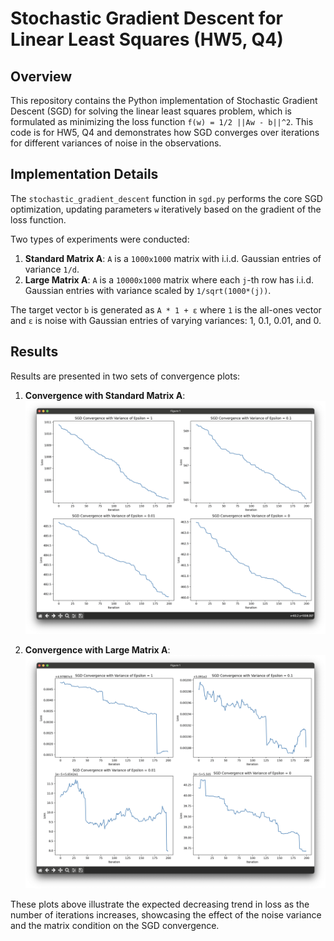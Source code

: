 # Stochastic Gradient Descent for Linear Least Squares (HW5, Q4)

## Overview

This repository contains the Python implementation of Stochastic Gradient Descent (SGD) for solving the linear least squares problem, which is formulated as minimizing the loss function `f(w) = 1/2 ||Aw - b||^2`. This code is for HW5, Q4 and demonstrates how SGD converges over iterations for different variances of noise in the observations.

## Implementation Details

The `stochastic_gradient_descent` function in `sgd.py` performs the core SGD optimization, updating parameters `w` iteratively based on the gradient of the loss function.

Two types of experiments were conducted:
1. **Standard Matrix A**: `A` is a `1000x1000` matrix with i.i.d. Gaussian entries of variance `1/d`.
2. **Large Matrix A**: `A` is a `10000x1000` matrix where each `j`-th row has i.i.d. Gaussian entries with variance scaled by `1/sqrt(1000*(j))`.

The target vector `b` is generated as `A * 1 + ε` where `1` is the all-ones vector and `ε` is noise with Gaussian entries of varying variances: 1, 0.1, 0.01, and 0.

## Results

Results are presented in two sets of convergence plots:
1. **Convergence with Standard Matrix A**:
   ![Convergence with Standard Matrix A](/figs/sgd-A.png)

2. **Convergence with Large Matrix A**:
   ![Convergence with Large Matrix A](/figs/sgd-large-A.png)

These plots above illustrate the expected decreasing trend in loss as the number of iterations increases, showcasing the effect of the noise variance and the matrix condition on the SGD convergence.